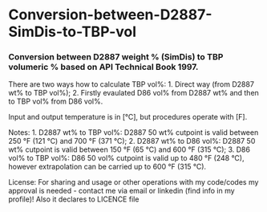 # Conversion-between-D2887-SimDis-to-TBP-vol

### Conversion between D2887 weight % (SimDis) to TBP volumeric % based on API Technical Book 1997.

There are two ways how to calculate TBP vol%:
	1. Direct way (from D2887 wt% to TBP vol%);
	2. Firstly evaulated D86 vol% from D2887 wt% and then to TBP vol% from D86 vol%.

Input and output temperature is in [°C], but procedures operate with [F].

Notes:
	1. D2887 wt% to TBP vol%: D2887 50 wt% cutpoint is valid between 250 °F (121 °C) and 700 °F (371 °C);
	2. D2887 wt% to D86 vol%: D2887 50 wt% cutpoint is valid between 150 °F (65 °C) and 600 °F (315 °C);
	3. D86 vol% to TBP vol%: D86 50 vol% cutpoint is valid up to 480 °F (248 °C), however extrapolation can be carried up to 600 °F (315 °C).

License: For sharing and usage or other operations with my code/codes my approval is needed - contact me via email or linkedin (find info in my profile)! Also it declares to LICENCE file